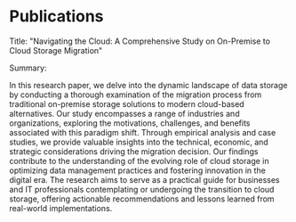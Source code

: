 # Publications

Title: "Navigating the Cloud: A Comprehensive Study on On-Premise to Cloud Storage Migration"

Summary:

In this research paper, we delve into the dynamic landscape of data storage by conducting a thorough examination of the migration process from traditional on-premise storage solutions to modern cloud-based alternatives.
Our study encompasses a range of industries and organizations, exploring the motivations, challenges, and benefits associated with this paradigm shift. Through empirical analysis and case studies, we provide valuable insights into the technical, economic, and strategic considerations driving the migration decision.
Our findings contribute to the understanding of the evolving role of cloud storage in optimizing data management practices and fostering innovation in the digital era.
The research aims to serve as a practical guide for businesses and IT professionals contemplating or undergoing the transition to cloud storage, offering actionable recommendations and lessons learned from real-world implementations.
